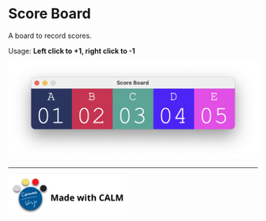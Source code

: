 # Score Board
A board to record scores.

Usage: **Left click to +1, right click to -1**

![Score Board](./canvas.png)



----

<a href="https://github.com/VitoVan/calm"><img src="https://github.com/VitoVan/made-with-calm/raw/main/images/made-with-calm-no-margin.png" width="240px" /></a>